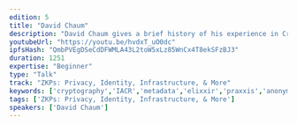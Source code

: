 ```yaml
---
edition: 5
title: "David Chaum"
description: "David Chaum gives a brief history of his experience in Cryptography, and presents Elixxir and Praxxis."
youtubeUrl: "https://youtu.be/hvdxT_uO0dc"
ipfsHash: "QmbPVEgDSeCdDFWMLA43L2toW5xLz85WnCx4T8ekSFzBJ3"
duration: 1251
expertise: "Beginner"
type: "Talk"
track: "ZKPs: Privacy, Identity, Infrastructure, & More"
keywords: ['cryptography','IACR','metadata','elixxir','praxxis','anonymity','general']
tags: ['ZKPs: Privacy, Identity, Infrastructure, & More']
speakers: ['David Chaum']
---
```

